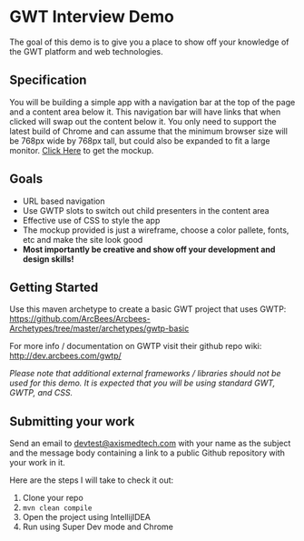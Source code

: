 # GWT Interview Demo
The goal of this demo is to give you a place to show off your knowledge of the GWT platform and web technologies.

## Specification
You will be building a simple app with a navigation bar at the top of the page and a content area below it.  This navigation bar will have links that when clicked will swap out the content below it.  You only need to support the latest build of Chrome and can assume that the minimum browser size will be 768px wide by 768px tall, but could also be expanded to fit a large monitor. [Click Here](https://github.com/AxisMedTech/interview-development-test/blob/master/GWT/GWT%20Developer%20Test.pdf?raw=true) to get the mockup.

## Goals
- URL based navigation
- Use GWTP slots to switch out child presenters in the content area
- Effective use of CSS to style the app
- The mockup provided is just a wireframe, choose a color pallete, fonts, etc and make the site look good
- **Most importantly be creative and show off your development and design skills!**

## Getting Started
Use this maven archetype to create a basic GWT project that uses GWTP:
https://github.com/ArcBees/Arcbees-Archetypes/tree/master/archetypes/gwtp-basic

For more info / documentation on GWTP visit their github repo wiki: http://dev.arcbees.com/gwtp/

*Please note that additional external frameworks / libraries should not be used for this demo.  It is expected that you will be using standard GWT, GWTP, and CSS.*

## Submitting your work
Send an email to devtest@axismedtech.com with your name as the subject and the message body containing a link to a public Github repository with your work in it.

Here are the steps I will take to check it out:

1.  Clone your repo
2.  ```mvn clean compile```
3.  Open the project using IntellijIDEA
4.  Run using Super Dev mode and Chrome
